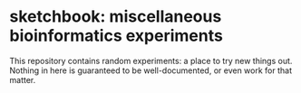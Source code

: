 sketchbook: miscellaneous bioinformatics experiments
====================================================

This repository contains random experiments: a place to try new things out. Nothing in here is guaranteed to be well-documented, or even work for that matter. 


